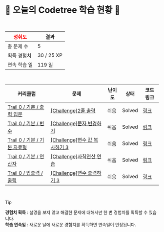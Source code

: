# 🌲 오늘의 Codetree 학습 현황 🌲

<br />

| <span style="color:red;display:block;text-align:center;"> **성취도**</span> | 결과 |
|---|---|
| 총 문제 수 | 5 |
| 획득 경험치 | 30 / 25 XP |
| 연속 학습 일 | 119 일 |

<br />

|커리큘럼|문제|난이도|상태|코드 링크|
|---|---|---|---|---|
|[Trail 0 / 기본 / 출력 입문](https://www.codetree.ai/trail-info/codetree-101/)|[[Challenge]2줄 출력](https://www.codetree.ai/trails/complete/curated-cards/nl-pre-output-basics-1/)|쉬움|Solved|[링크](https://github.com/Hwangsangjin/CodeTree/blob/main/250225/2%EC%A4%84%20%EC%B6%9C%EB%A0%A5/print-two-lines.cpp)|
|[Trail 0 / 기본 / 변수](https://www.codetree.ai/trail-info/codetree-101/)|[[Challenge]문자 변경하기](https://www.codetree.ai/trails/complete/curated-cards/nl-pre-type-variable-overview-1/)|쉬움|Solved|[링크](https://github.com/Hwangsangjin/CodeTree/blob/main/250225/%EB%AC%B8%EC%9E%90%20%EB%B3%80%EA%B2%BD%ED%95%98%EA%B8%B0/change-charater.cpp)|
|[Trail 0 / 기본 / 기본 자료형](https://www.codetree.ai/trail-info/codetree-101/)|[[Challenge]변수 값 복사하기 3](https://www.codetree.ai/trails/complete/curated-cards/nl-pre-simple-data-types-1/)|쉬움|Solved|[링크](https://github.com/Hwangsangjin/CodeTree/blob/main/250225/%EB%B3%80%EC%88%98%20%EA%B0%92%20%EB%B3%B5%EC%82%AC%ED%95%98%EA%B8%B0%203/copying-variable-values-3.cpp)|
|[Trail 0 / 기본 / 연산자](https://www.codetree.ai/trail-info/codetree-101/)|[[Challenge]사칙연산 연습](https://www.codetree.ai/trails/complete/curated-cards/nl-pre-operators-1/)|쉬움|Solved|[링크](https://github.com/Hwangsangjin/CodeTree/blob/main/250225/%EC%82%AC%EC%B9%99%EC%97%B0%EC%82%B0%20%EC%97%B0%EC%8A%B5/practice-basic-arithmetic-operations.cpp)|
|[Trail 0 / 입출력 / 출력](https://www.codetree.ai/trail-info/codetree-101/)|[[Challenge]변수 출력하기 3](https://www.codetree.ai/trails/complete/curated-cards/nl-pre-output-1/)|쉬움|Solved|[링크](https://github.com/Hwangsangjin/CodeTree/blob/main/250225/%EB%B3%80%EC%88%98%20%EC%B6%9C%EB%A0%A5%ED%95%98%EA%B8%B0%203/outputing-variables-3.cpp)|


<br />

> [!TIP]
> **경험치 획득** : 설명을 보지 않고 해결한 문제에 대해서만 한 번 경험치를 획득할 수 있습니다.  
> **학습 연속일** : 새로운 날에 새로운 경험치를 획득하면 연속일이 인정됩니다.

